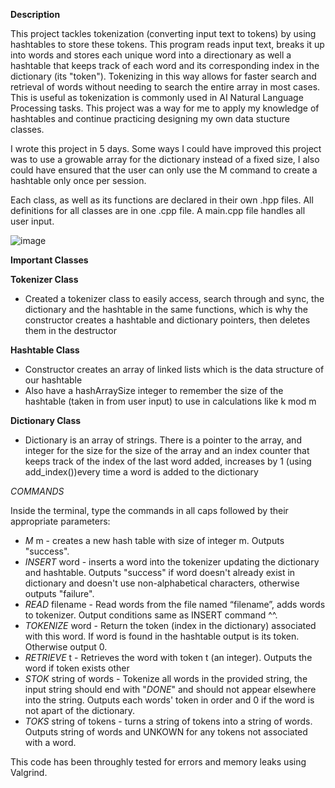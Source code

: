 **Description**

This project tackles tokenization (converting input text to tokens) by using hashtables to store these tokens. This program reads input text, breaks it up into words and stores each unique word into a directionary as well a hashtable that keeps track of each word and its corresponding index in the dictionary (its "token"). Tokenizing in this way allows for faster search and retrieval of words without needing to search the entire array in most cases. This is useful as tokenization is commonly used in AI Natural Language Processing tasks. This project was a way for me to apply my knowledge of hashtables and continue practicing designing my own data stucture classes. 

I wrote this project in 5 days. Some ways I could have improved this project was to use a growable array for the dictionary instead of a fixed size, I also could have ensured that the user can only use the M command to create a hashtable only once per session.

Each class, as well as its functions are declared in their own .hpp files. All definitions for all classes are in one .cpp file. A main.cpp file handles all user input.

![image](https://github.com/hermehehe/Tokenizer/assets/166939272/c3382994-c54c-4f49-a100-bee8ccb0e6e0)

**Important Classes** 

**Tokenizer Class**

- Created a tokenizer class to easily access, search through and sync, the dictionary and the hashtable in the same functions, which is why the constructor creates a hashtable and dictionary pointers, then deletes them in the destructor

**Hashtable Class**

- Constructor creates an array of linked lists which is the data structure of our hashtable
- Also have a hashArraySize integer to remember the size of the hashtable (taken in from user input) to use in calculations like k mod m

**Dictionary Class**

- Dictionary is an array of strings. There is a pointer to the array, and integer for the size for the size of the array and an index counter that keeps track of the index of the last word added, increases by 1 (using add_index())every time a word is added to the dictionary


*COMMANDS* 

Inside the terminal, type the commands in all caps followed by their appropriate parameters:

* *M* m - creates a new hash table with size of integer m. Outputs "success".
* *INSERT* word - inserts a word into the tokenizer updating the dictionary and hashtable. Outputs "success" if word doesn't already exist in dictionary and doesn't use non-alphabetical characters, otherwise outputs "failure".
* *READ* filename - Read words from the file named “filename”, adds words to tokenizer. Output conditions same as INSERT command ^^.
* *TOKENIZE* word - Return the token (index in the dictionary) associated with this word. If word is found in the hashtable output is its token. Otherwise output 0.
* *RETRIEVE* t - Retrieves the word with token t (an integer). Outputs the word if token exists other
* *STOK* string of words - Tokenize all words in the provided string, the input string should end with "_DONE_" and should not appear elsewhere into the string. Outputs each words' token in order and 0 if the word is not apart of the dictionary. 
* *TOKS* string of tokens - turns a string of tokens into a string of words. Outputs string of words and UNKOWN for any tokens not associated with a word.


This code has been throughly tested for errors and memory leaks using Valgrind.





